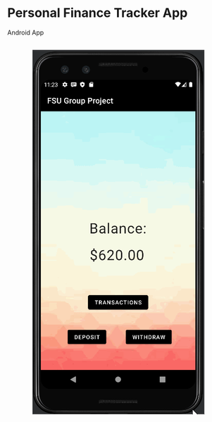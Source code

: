 # Personal Finance Tracker App
Android App

<br>

<div align='center'>
  <img src='BankingApp.gif' title='Banking Project Gif' alt='Banking Project Gif' />
</div>
